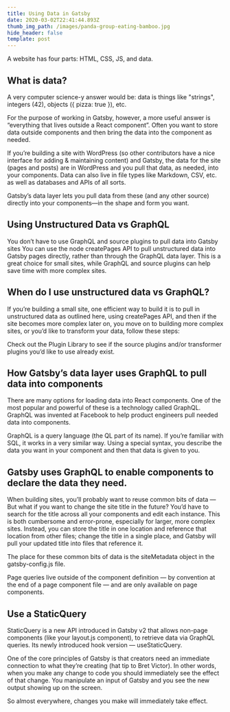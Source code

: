```yaml
---
title: Using Data in Gatsby
date: 2020-03-02T22:41:44.893Z
thumb_img_path: /images/panda-group-eating-bamboo.jpg
hide_header: false
template: post
---
```

A website has four parts: HTML, CSS, JS, and data.  

## What is data?

A very computer science-y answer would be: data is things like "strings", integers (42), objects ({ pizza: true }), etc. 

For the purpose of working in Gatsby, however, a more useful answer is “everything that lives outside a React component”. Often you want to store data outside components and then bring the data into the component as needed. 

If you’re building a site with WordPress (so other contributors have a nice interface for adding & maintaining content) and Gatsby, the data for the site (pages and posts) are in WordPress and you pull that data, as needed, into your components.  Data can also live in file types like Markdown, CSV, etc. as well as databases and APIs of all sorts. 

Gatsby’s data layer lets you pull data from these (and any other source) directly into your components—in the shape and form you want. 

## Using Unstructured Data vs GraphQL 

You don’t have to use GraphQL and source plugins to pull data into Gatsby sites You can use the node createPages API to pull unstructured data into Gatsby pages directly, rather than through the GraphQL data layer. This is a great choice for small sites, while GraphQL and source plugins can help save time with more complex sites. 

## When do I use unstructured data vs GraphQL? 

If you’re building a small site, one efficient way to build it is to pull in unstructured data as outlined here, using createPages API, and then if the site becomes more complex later on, you move on to building more complex sites, or you’d like to transform your data, follow these steps: 



Check out the Plugin Library to see if the source plugins and/or transformer plugins you’d like to use already exist. 

## How Gatsby’s data layer uses GraphQL to pull data into components 

There are many options for loading data into React components. One of the most popular and powerful of these is a technology called GraphQL. GraphQL was invented at Facebook to help product engineers pull needed data into components. 

GraphQL is a query language (the QL part of its name). If you’re familiar with SQL, it works in a very similar way. Using a special syntax, you describe the data you want in your component and then that data is given to you. 

## Gatsby uses GraphQL to enable components to declare the data they need.

When building sites, you’ll probably want to reuse common bits of data —But what if you want to change the site title in the future? You’d have to search for the title across all your components and edit each instance. This is both cumbersome and error-prone, especially for larger, more complex sites. Instead, you can store the title in one location and reference that location from other files; change the title in a single place, and Gatsby will pull your updated title into files that reference it. 

The place for these common bits of data is the siteMetadata object in the gatsby-config.js file. 

Page queries live outside of the component definition — by convention at the end of a page component file — and are only available on page components. 

## Use a StaticQuery 

StaticQuery is a new API introduced in Gatsby v2 that allows non-page components (like your layout.js component), to retrieve data via GraphQL queries.  Its newly introduced hook version — useStaticQuery. 

One of the core principles of Gatsby is that creators need an immediate connection to what they’re creating (hat tip to Bret Victor). In other words, when you make any change to code you should immediately see the effect of that change. You manipulate an input of Gatsby and you see the new output showing up on the screen. 

So almost everywhere, changes you make will immediately take effect.

